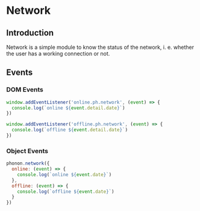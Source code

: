 # Network

## Introduction
Network is a simple module to know the status of the network, i. e. whether the user has a working connection or not.

## Events

### DOM Events

```js
window.addEventListener('online.ph.network', (event) => {
  console.log(`online ${event.detail.date}`)
})

window.addEventListener('offline.ph.network', (event) => {
  console.log(`offline ${event.detail.date}`)
})
```

### Object Events

```js
phonon.network({
  online: (event) => {
    console.log(`online ${event.date}`)
  },
  offline: (event) => {
    console.log(`offline ${event.date}`)
  }
})
```
